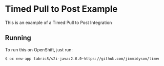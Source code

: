 # Timed Pull to Post Example

This is an example of a Timed Pull to Post Integration

## Running

To run this on OpenShift, just run:

```bash
$ oc new-app fabric8/s2i-java:2.0.0~https://github.com/jimmidyson/timed-pull-to-post-example.git
```
